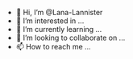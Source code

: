 - 👋 Hi, I’m @Lana-Lannister
- 👀 I’m interested in ...
- 🌱 I’m currently learning ...
- 💞️ I’m looking to collaborate on ...
- 📫 How to reach me ...

<!---
Lana-Lannister/Lana-Lannister is a ✨ special ✨ repository because its `README.md` (this file) appears on your GitHub profile.
You can click the Preview link to take a look at your changes.
--->
